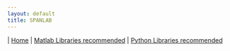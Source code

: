 ```yaml
---
layout: default
title: SPANLAB
---
```


| [Home](/) | [Matlab Libraries recommended](matlab-libraries.md) | [Python Libraries recommended](matlab-libraries.md)
